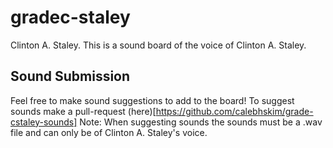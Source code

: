 # gradec-staley
Clinton A. Staley. 
This is a sound board of the voice of Clinton A. Staley.

## Sound Submission
Feel free to make sound suggestions to add to the board! To suggest sounds make a pull-request (here)[https://github.com/calebhskim/grade-cstaley-sounds]
Note: When suggesting sounds the sounds must be a .wav file and can only be of Clinton A. Staley's voice.
